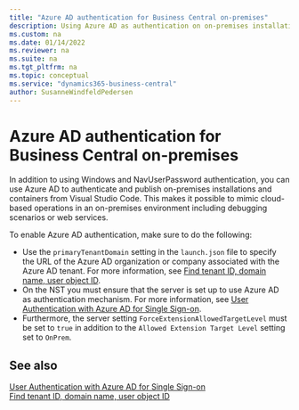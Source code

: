 ```yaml
---
title: "Azure AD authentication for Business Central on-premises"
description: Using Azure AD as authentication on on-premises installations and containers for Business Central for debugging and other purposes
ms.custom: na
ms.date: 01/14/2022
ms.reviewer: na
ms.suite: na
ms.tgt_pltfrm: na
ms.topic: conceptual
ms.service: "dynamics365-business-central"
author: SusanneWindfeldPedersen
---
```


# Azure AD authentication for Business Central on-premises

In addition to using Windows and NavUserPassword authentication, you can use Azure AD to authenticate and publish on-premises installations and containers from Visual Studio Code. This makes it possible to mimic cloud-based operations in an on-premises environment including debugging scenarios or web services.

To enable Azure AD authentication, make sure to do the following: 

- Use the `primaryTenantDomain` setting in the `launch.json` file to specify the URL of the Azure AD organization or company associated with the Azure AD tenant. For more information, see [Find tenant ID, domain name, user object ID](/partner-center/find-ids-and-domain-names). 
- On the NST you must ensure that the server is set up to use Azure AD as authentication mechanism. For more information, see [User Authentication with Azure AD for Single Sign-on](../administration/authenticating-users-with-azure-active-directory.md).
- Furthermore, the server setting `ForceExtensionAllowedTargetLevel` must be set to `true` in addition to the `Allowed Extension Target Level` setting set to `OnPrem`.

## See also

[User Authentication with Azure AD for Single Sign-on](../administration/authenticating-users-with-azure-active-directory.md)  
[Find tenant ID, domain name, user object ID](/partner-center/find-ids-and-domain-names)